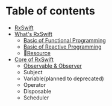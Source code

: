 # Table of contents

* [RxSwift](README.md)
* [What's RxSwift](untitled/README.md)
  * [Basic of Functional Programming](untitled/basic-of-functional-programming.md)
  * [Basic of Reactive Programming](untitled/basic-of-reactive-programming.md)
  * [Resource](untitled/resource.md)
* [Core of RxSwift](core-of-rxswift/README.md)
  * [Observable & Observer](core-of-rxswift/observable.md)
  * Subject
  * Variable\(planned to deprecated\)
  * Operator
  * Disposable
  * Scheduler

